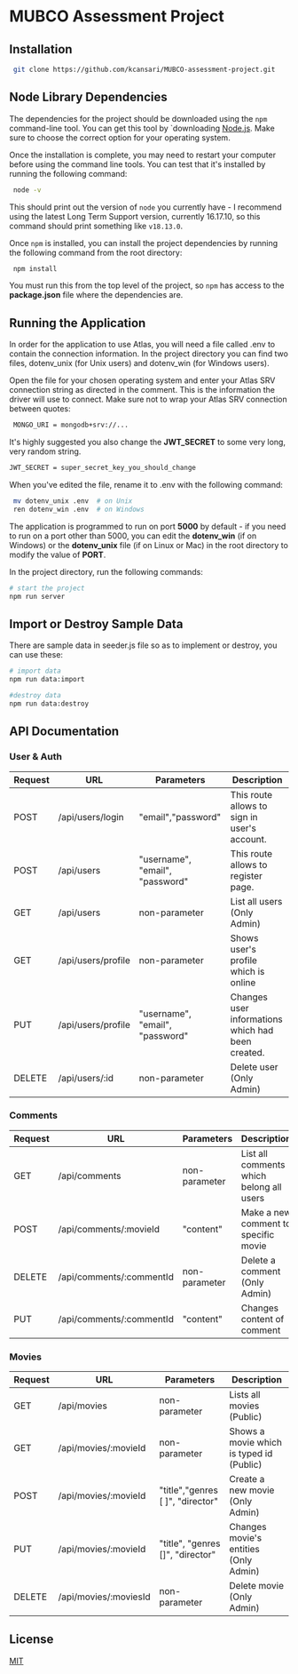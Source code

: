 # MUBCO Assessment Project

## Installation

```bash
 git clone https://github.com/kcansari/MUBCO-assessment-project.git
```

## Node Library Dependencies

The dependencies for the project should be downloaded using the
`npm` command-line tool. You can get this tool by `downloading [Node.js](https://nodejs.org/en/download). Make sure to choose the correct option for your operating system.

Once the installation is complete, you may need to restart your computer before
using the command line tools. You can test that it's installed by running the
following command:

```bash
 node -v
```

This should print out the version of `node` you currently have - I recommend using the latest Long Term Support version, currently 16.17.10, so this command should print something like
`v18.13.0`.

Once `npm` is installed, you can install the project dependencies by running the following command from the root directory:

```bash
 npm install
```

You must run this from the top level of the project, so `npm` has access to the **package.json** file where the dependencies are.

## Running the Application

In order for the application to use Atlas, you will need a file called .env to contain the connection information. In the project directory you can find two files, dotenv_unix (for Unix users) and dotenv_win (for Windows users).

Open the file for your chosen operating system and enter your Atlas SRV connection string as directed in the comment. This is the information the driver will use to connect. Make sure not to wrap your Atlas SRV connection between quotes:

```bash
 MONGO_URI = mongodb+srv://...
```

It's highly suggested you also change the **JWT_SECRET** to some very long, very random string.

```bash
JWT_SECRET = super_secret_key_you_should_change
```

When you've edited the file, rename it to .env with the following command:

```bash
 mv dotenv_unix .env  # on Unix
 ren dotenv_win .env  # on Windows
```

The application is programmed
to run on port **5000** by default - if you need to run on a port other than
5000, you can edit the **dotenv_win** (if on Windows) or the **dotenv_unix** file
(if on Linux or Mac) in the root directory to modify the value of **PORT**.

In the project directory, run the following commands:

```bash
# start the project
npm run server
```

## Import or Destroy Sample Data

There are sample data in seeder.js file so as to implement or destroy, you can use these:

```bash
# import data
npm run data:import

#destroy data
npm run data:destroy
```

## API Documentation

### User & Auth

| Request | URL                | Parameters                      | Description                                       |
| ------- | ------------------ | ------------------------------- | ------------------------------------------------- |
| POST    | /api/users/login   | "email","password"              | This route allows to sign in user's account.      |
| POST    | /api/users         | "username", "email", "password" | This route allows to register page.               |
| GET     | /api/users         | non-parameter                   | List all users (Only Admin)                       |
| GET     | /api/users/profile | non-parameter                   | Shows user's profile which is online              |
| PUT     | /api/users/profile | "username", "email", "password" | Changes user informations which had been created. |
| DELETE  | /api/users/:id     | non-parameter                   | Delete user (Only Admin)                          |

### Comments

| Request | URL                      | Parameters    | Description                              |
| ------- | ------------------------ | ------------- | ---------------------------------------- |
| GET     | /api/comments            | non-parameter | List all comments which belong all users |
| POST    | /api/comments/:movieId   | "content"     | Make a new comment to specific movie     |
| DELETE  | /api/comments/:commentId | non-parameter | Delete a comment (Only Admin)            |
| PUT     | /api/comments/:commentId | "content"     | Changes content of comment               |

### Movies

| Request | URL                   | Parameters                       | Description                              |
| ------- | --------------------- | -------------------------------- | ---------------------------------------- |
| GET     | /api/movies           | non-parameter                    | Lists all movies (Public)                |
| GET     | /api/movies/:movieId  | non-parameter                    | Shows a movie which is typed id (Public) |
| POST    | /api/movies/:movieId  | "title","genres [ ]", "director" | Create a new movie (Only Admin)          |
| PUT     | /api/movies/:movieId  | "title", "genres []", "director" | Changes movie's entities (Only Admin)    |
| DELETE  | /api/movies/:moviesId | non-parameter                    | Delete movie (Only Admin)                |

## License

[MIT](https://choosealicense.com/licenses/mit/)
